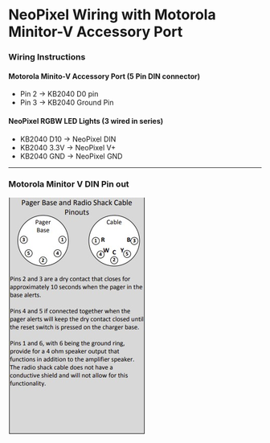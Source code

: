 # NeoPixel Wiring with Motorola Minitor-V Accessory Port

### Wiring Instructions

#### Motorola Minito-V Accessory Port (5 Pin DIN connector)
- Pin 2 → KB2040 D0 pin  
- Pin 3 → KB2040 Ground Pin  

#### NeoPixel RGBW LED Lights (3 wired in series)
- KB2040 D10 → NeoPixel DIN  
- KB2040 3.3V → NeoPixel V+  
- KB2040 GND → NeoPixel GND  

---

### Motorola Minitor V DIN Pin out
![Wire-Diagram](images/Motorola_Minitor_V_DIN_Connection.jpg)


